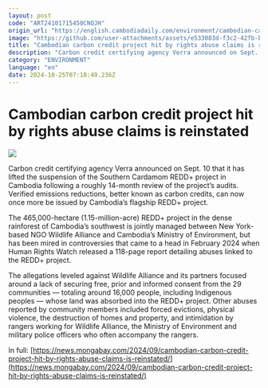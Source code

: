 ```yaml
---
layout: post
code: "ART24101715450CNOJH"
origin_url: "https://english.cambodiadaily.com/environment/cambodian-carbon-credit-project-hit-by-rights-abuse-claims-is-reinstated-189301/"
image: "https://github.com/user-attachments/assets/e533083d-f3c2-42fb-b014-00ec43b8c4a4"
title: "Cambodian carbon credit project hit by rights abuse claims is reinstated"
description: "Carbon credit certifying agency Verra announced on Sept. 10 that it has lifted the suspension of the Southern Cardamom REDD+ project in Cambodia following a roughly 14-month review of the project’s audits. Verified emissions reductions, better known as carbon credits, can now once more be issued by Cambodia’s flagship REDD+ project. The 465,000-hectare (1.15-million-acre) REDD+ […]"
category: "ENVIRONMENT"
language: "en"
date: 2024-10-25T07:18:49.236Z
---
```


# Cambodian carbon credit project hit by rights abuse claims is reinstated

 ![](https://github.com/user-attachments/assets/2abb7566-8cb1-4469-8f27-e2f449cf66d2)

Carbon credit certifying agency Verra announced on Sept. 10 that it has lifted the suspension of the Southern Cardamom REDD+ project in Cambodia following a roughly 14-month review of the project’s audits. Verified emissions reductions, better known as carbon credits, can now once more be issued by Cambodia’s flagship REDD+ project.

The 465,000-hectare (1.15-million-acre) REDD+ project in the dense rainforest of Cambodia’s southwest is jointly managed between New York-based NGO Wildlife Alliance and Cambodia’s Ministry of Environment, but has been mired in controversies that came to a head in February 2024 when Human Rights Watch released a 118-page report detailing abuses linked to the REDD+ project.

The allegations leveled against Wildlife Alliance and its partners focused around a lack of securing free, prior and informed consent from the 29 communities — totaling around 16,000 people, including Indigenous peoples — whose land was absorbed into the REDD+ project. Other abuses reported by community members included forced evictions, physical violence, the destruction of homes and property, and intimidation by rangers working for Wildlife Alliance, the Ministry of Environment and military police officers who often accompany the rangers.

In full: [https://news.mongabay.com/2024/09/cambodian-carbon-credit-project-hit-by-rights-abuse-claims-is-reinstated/](https://news.mongabay.com/2024/09/cambodian-carbon-credit-project-hit-by-rights-abuse-claims-is-reinstated/)